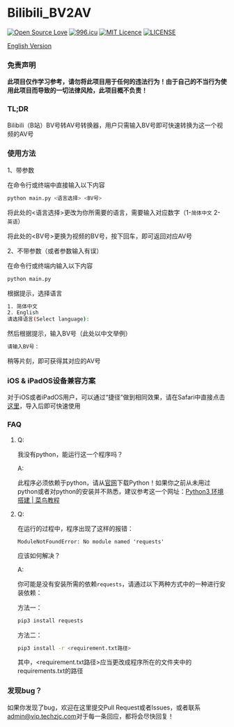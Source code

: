 # Bilibili_BV2AV
[![Open Source Love](https://badges.frapsoft.com/os/v1/open-source.svg?v=103)](https://github.com/ellerbrock/open-source-badges/)
[![996.icu](https://img.shields.io/badge/link-996.icu-red.svg)](https://996.icu)
[![MIT Licence](https://badges.frapsoft.com/os/mit/mit.svg?v=103)](https://opensource.org/licenses/mit-license.php)
[![LICENSE](https://img.shields.io/badge/license-Anti%20996-blue.svg)](https://github.com/996icu/996.ICU/blob/master/LICENSE)

[English Version](/README_ENG.md)

### 免责声明

**此项目仅作学习参考，请勿将此项目用于任何的违法行为！由于自己的不当行为使用此项目而导致的一切法律风险，此项目概不负责！**

### TL;DR

Bilibili（B站）BV号转AV号转换器，用户只需输入BV号即可快速转换为这一个视频的AV号

### 使用方法

1、带参数

在命令行或终端中直接输入以下内容

```bash
python main.py <语言选择> <BV号>
```

将此处的\<语言选择\>更改为你所需要的语言，需要输入对应数字（1-`简体中文` 2- `英语`）

将此处的\<BV号\>更换为视频的BV号，按下回车，即可返回对应AV号

2、不带参数（或者参数输入有误）

在命令行或终端内输入以下内容

```bash
python main.py
```

根据提示，选择语言

```bash
1. 简体中文
2. English
请选择语言(Select language):
```

然后根据提示，输入BV号（此处以中文举例）

```bash
请输入BV号：
```

稍等片刻，即可获得其对应的AV号

### iOS & iPadOS设备兼容方案

对于iOS或者iPadOS用户，可以通过“捷径”做到相同效果，请在Safari中直接点击[这里](https://www.icloud.com/shortcuts/75df12ce50e54e62a3bd33b5aefa7218)，导入后即可快速使用

### FAQ

1. Q:

   我没有python，能运行这一个程序吗？

   A:

   此程序必须依赖于python，请从[官网](https://www.python.org/downloads/)下载Python！如果你之前从未用过python或者对python的安装并不熟悉，建议参考这一个网址：[Python3 环境搭建 | 菜鸟教程](https://www.runoob.com/python3/python3-install.html)

2. Q:

   在运行的过程中，程序出现了这样的报错：

   `ModuleNotFoundError: No module named 'requests'`

   应该如何解决？

   A:

   你可能是没有安装所需的依赖`requests`，请通过以下两种方式中的一种进行安装依赖：

   方法一：

   ```bash
   pip3 install requests
   ```

   方法二：

   ```bash
   pip3 install -r <requirement.txt路径>
   ```

   其中，\<requirement.txt路径\>应当更改成程序所在的文件夹中的requirements.txt的路径



### 发现bug？

如果你发现了bug，欢迎在这里提交Pull Request或者Issues，或者联系[admin@vip.techzjc.com](mailto:admin@vip.techzjc.com)对于每一条回应，都将会尽快回复！


